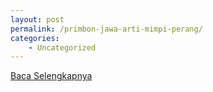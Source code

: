 ```yaml
---
layout: post
permalink: /primbon-jawa-arti-mimpi-perang/
categories:
    - Uncategorized
---
```


[Baca Selengkapnya](/01)